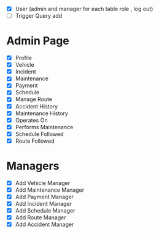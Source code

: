 - [x] User (admin and manager for each table role , log out)
- [ ] Trigger Query add

# Admin Page
- [x] Profile
- [x] Vehicle
- [x] Incident
- [x] Maintenance
- [x] Payment
- [x] Schedule
- [x] Manage Route
- [x] Accident History
- [x] Maintenance History
- [x] Operates On
- [x] Performs Maintenance 
- [x] Schedule Followed
- [x] Route Followed
# Managers
- [x] Add Vehicle Manager
- [x] Add Maintenance Manager
- [x] Add Payment Manager
- [x] Add Incident Manager
- [x] Add Schedule Manager
- [x] Add Route Manager
- [x] Add Accident Manager
